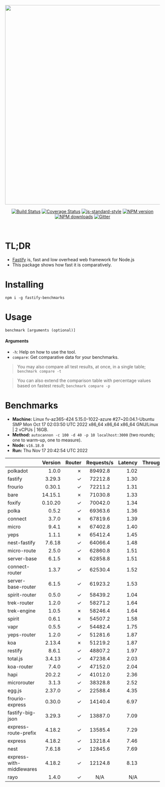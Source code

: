 <div align="center">
<img src="https://github.com/fastify/graphics/raw/master/full-logo.png" width="650" height="auto"/>
</div>

<div align="center">

[![Build Status](https://travis-ci.org/fastify/fastify.svg?branch=master)](https://travis-ci.org/fastify/fastify)
[![Coverage Status](https://coveralls.io/repos/github/fastify/fastify/badge.svg?branch=master)](https://coveralls.io/github/fastify/fastify?branch=master)
[![js-standard-style](https://img.shields.io/badge/code%20style-standard-brightgreen.svg?style=flat)](http://standardjs.com/)
[![NPM version](https://img.shields.io/npm/v/fastify.svg?style=flat)](https://www.npmjs.com/package/fastify)
[![NPM downloads](https://img.shields.io/npm/dm/fastify.svg?style=flat)](https://www.npmjs.com/package/fastify) [![Gitter](https://badges.gitter.im/gitterHQ/gitter.svg)](https://gitter.im/fastify)
</div>
<br />

# TL;DR

* [Fastify](https://github.com/fastify/fastify) is, fast and low overhead web framework for Node.js
* This package shows how fast it is comparatively.

# Installing

```
npm i -g fastify-benchmarks
```

# Usage

```
benchmark [arguments (optional)]
```

#### Arguments

* `-h`: Help on how to use the tool.
* `compare`: Get comparative data for your benchmarks.

> You may also compare all test results, at once, in a single table; `benchmark compare -t`

> You can also extend the comparison table with percentage values based on fastest result; `benchmark compare -p`
# Benchmarks
* __Machine:__ Linux fv-az365-424 5.15.0-1022-azure #27~20.04.1-Ubuntu SMP Mon Oct 17 02:03:50 UTC 2022 x86_64 x86_64 x86_64 GNU/Linux | 2 vCPUs | 16GB.
* __Method:__ `autocannon -c 100 -d 40 -p 10 localhost:3000` (two rounds; one to warm-up, one to measure).
* __Node:__ `v16.18.0`
* __Run:__ Thu Nov 17 20:42:54 UTC 2022

|                          | Version | Router | Requests/s | Latency | Throughput/Mb |
| :--                      | --:     | --:    | :-:        | --:     | --:           |
| polkadot                 | 1.0.0   | ✗      | 89492.8    | 1.02    | 15.96         |
| fastify                  | 3.29.3  | ✓      | 72212.8    | 1.30    | 12.88         |
| frourio                  | 0.30.1  | ✓      | 72211.2    | 1.31    | 12.88         |
| bare                     | 14.15.1 | ✗      | 71030.8    | 1.33    | 12.67         |
| foxify                   | 0.10.20 | ✓      | 70042.0    | 1.34    | 11.49         |
| polka                    | 0.5.2   | ✓      | 69363.6    | 1.36    | 12.37         |
| connect                  | 3.7.0   | ✗      | 67819.6    | 1.39    | 12.10         |
| micro                    | 9.4.1   | ✗      | 67402.8    | 1.40    | 12.02         |
| yeps                     | 1.1.1   | ✗      | 65412.4    | 1.45    | 11.67         |
| nest-fastify             | 7.6.18  | ✓      | 64066.4    | 1.48    | 10.75         |
| micro-route              | 2.5.0   | ✓      | 62860.8    | 1.51    | 11.21         |
| server-base              | 6.1.5   | ✗      | 62858.8    | 1.51    | 11.21         |
| connect-router           | 1.3.7   | ✓      | 62530.4    | 1.52    | 11.15         |
| server-base-router       | 6.1.5   | ✓      | 61923.2    | 1.53    | 11.04         |
| spirit-router            | 0.5.0   | ✓      | 58439.2    | 1.04    | 10.42         |
| trek-router              | 1.2.0   | ✓      | 58271.2    | 1.64    | 9.56          |
| trek-engine              | 1.0.5   | ✗      | 58246.4    | 1.64    | 9.55          |
| spirit                   | 0.6.1   | ✗      | 54507.2    | 1.58    | 9.72          |
| vapr                     | 0.5.5   | ✓      | 54482.4    | 1.75    | 8.94          |
| yeps-router              | 1.2.0   | ✓      | 51281.6    | 1.87    | 9.15          |
| koa                      | 2.13.4  | ✗      | 51219.2    | 1.87    | 9.13          |
| restify                  | 8.6.1   | ✓      | 48807.2    | 1.97    | 8.80          |
| total.js                 | 3.4.13  | ✓      | 47238.4    | 2.03    | 14.46         |
| koa-router               | 7.4.0   | ✓      | 47152.0    | 2.04    | 8.41          |
| hapi                     | 20.2.2  | ✓      | 41012.0    | 2.36    | 7.31          |
| microrouter              | 3.1.3   | ✓      | 38328.8    | 2.52    | 6.83          |
| egg.js                   | 2.37.0  | ✓      | 22588.4    | 4.35    | 7.95          |
| frourio-express          | 0.30.0  | ✓      | 14140.4    | 6.97    | 2.52          |
| fastify-big-json         | 3.29.3  | ✓      | 13887.0    | 7.09    | 159.76        |
| express-route-prefix     | 4.18.2  | ✓      | 13585.4    | 7.29    | 5.03          |
| express                  | 4.18.2  | ✓      | 13218.4    | 7.46    | 2.36          |
| nest                     | 7.6.18  | ✓      | 12845.6    | 7.69    | 2.93          |
| express-with-middlewares | 4.18.2  | ✓      | 12124.8    | 8.13    | 4.65          |
| rayo                     | 1.4.0   | ✓      | N/A        | N/A     | N/A           |
